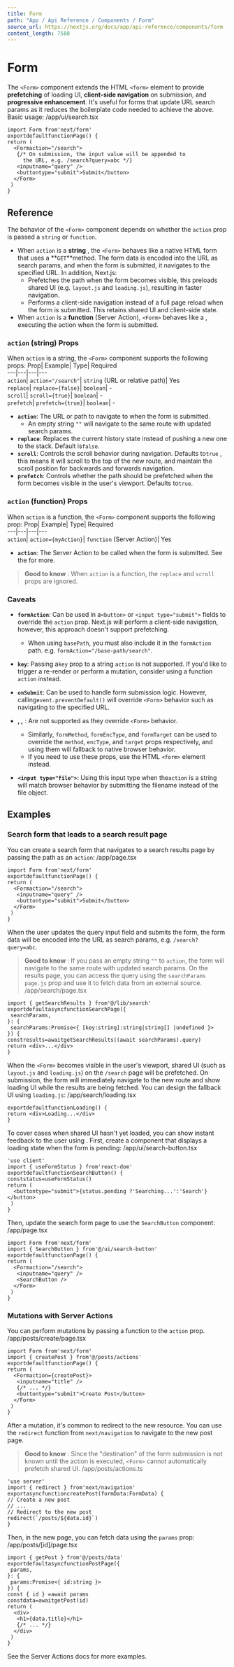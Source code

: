 ```yaml
---
title: Form
path: "App / Api Reference / Components / Form"
source_url: https://nextjs.org/docs/app/api-reference/components/form
content_length: 7588
---
```


# Form
The `<Form>` component extends the HTML `<form>` element to provide **prefetching** of loading UI, **client-side navigation** on submission, and **progressive enhancement**.
It's useful for forms that update URL search params as it reduces the boilerplate code needed to achieve the above.
Basic usage:
/app/ui/search.tsx
```
import Form from'next/form'
exportdefaultfunctionPage() {
return (
  <Formaction="/search">
   {/* On submission, the input value will be appended to
     the URL, e.g. /search?query=abc */}
   <inputname="query" />
   <buttontype="submit">Submit</button>
  </Form>
 )
}
```

## Reference
The behavior of the `<Form>` component depends on whether the `action` prop is passed a `string` or `function`.
  * When `action` is a **string** , the `<Form>` behaves like a native HTML form that uses a **`GET`**method. The form data is encoded into the URL as search params, and when the form is submitted, it navigates to the specified URL. In addition, Next.js:
    * Prefetches the path when the form becomes visible, this preloads shared UI (e.g. `layout.js` and `loading.js`), resulting in faster navigation.
    * Performs a client-side navigation instead of a full page reload when the form is submitted. This retains shared UI and client-side state.
  * When `action` is a **function** (Server Action), `<Form>` behaves like a , executing the action when the form is submitted.


### `action` (string) Props
When `action` is a string, the `<Form>` component supports the following props:
Prop| Example| Type| Required  
---|---|---|---  
`action`| `action="/search"`| `string` (URL or relative path)| Yes  
`replace`| `replace={false}`| `boolean`| -  
`scroll`| `scroll={true}`| `boolean`| -  
`prefetch`| `prefetch={true}`| `boolean`| -  
  * **`action`**: The URL or path to navigate to when the form is submitted.
    * An empty string `""` will navigate to the same route with updated search params.
  * **`replace`**: Replaces the current history state instead of pushing a new one to the stack. Default is`false`.
  * **`scroll`**: Controls the scroll behavior during navigation. Defaults to`true` , this means it will scroll to the top of the new route, and maintain the scroll position for backwards and forwards navigation.
  * **`prefetch`**: Controls whether the path should be prefetched when the form becomes visible in the user's viewport. Defaults to`true`.


### `action` (function) Props
When `action` is a function, the `<Form>` component supports the following prop:
Prop| Example| Type| Required  
---|---|---|---  
`action`| `action={myAction}`| `function` (Server Action)| Yes  
  * **`action`**: The Server Action to be called when the form is submitted. See the for more.


> **Good to know** : When `action` is a function, the `replace` and `scroll` props are ignored.
### Caveats
  * **`formAction`**: Can be used in a`<button>` or `<input type="submit">` fields to override the `action` prop. Next.js will perform a client-side navigation, however, this approach doesn't support prefetching. 
    * When using `basePath`, you must also include it in the `formAction` path. e.g. `formAction="/base-path/search"`.
  * **`key`**: Passing a`key` prop to a string `action` is not supported. If you'd like to trigger a re-render or perform a mutation, consider using a function `action` instead.


  * **`onSubmit`**: Can be used to handle form submission logic. However, calling`event.preventDefault()` will override `<Form>` behavior such as navigating to the specified URL.
  * **, ,** : Are not supported as they override `<Form>` behavior. 
    * Similarly, `formMethod`, `formEncType`, and `formTarget` can be used to override the `method`, `encType`, and `target` props respectively, and using them will fallback to native browser behavior.
    * If you need to use these props, use the HTML `<form>` element instead.
  * **`<input type="file">`**: Using this input type when the`action` is a string will match browser behavior by submitting the filename instead of the file object.


## Examples
### Search form that leads to a search result page
You can create a search form that navigates to a search results page by passing the path as an `action`:
/app/page.tsx
```
import Form from'next/form'
exportdefaultfunctionPage() {
return (
  <Formaction="/search">
   <inputname="query" />
   <buttontype="submit">Submit</button>
  </Form>
 )
}
```

When the user updates the query input field and submits the form, the form data will be encoded into the URL as search params, e.g. `/search?query=abc`.
> **Good to know** : If you pass an empty string `""` to `action`, the form will navigate to the same route with updated search params.
On the results page, you can access the query using the `searchParams` `page.js` prop and use it to fetch data from an external source.
/app/search/page.tsx
```
import { getSearchResults } from'@/lib/search'
exportdefaultasyncfunctionSearchPage({
 searchParams,
}: {
 searchParams:Promise<{ [key:string]:string|string[] |undefined }>
}) {
constresults=awaitgetSearchResults((await searchParams).query)
return <div>...</div>
}
```

When the `<Form>` becomes visible in the user's viewport, shared UI (such as `layout.js` and `loading.js`) on the `/search` page will be prefetched. On submission, the form will immediately navigate to the new route and show loading UI while the results are being fetched. You can design the fallback UI using `loading.js`:
/app/search/loading.tsx
```
exportdefaultfunctionLoading() {
return <div>Loading...</div>
}
```

To cover cases when shared UI hasn't yet loaded, you can show instant feedback to the user using .
First, create a component that displays a loading state when the form is pending:
/app/ui/search-button.tsx
```
'use client'
import { useFormStatus } from'react-dom'
exportdefaultfunctionSearchButton() {
conststatus=useFormStatus()
return (
  <buttontype="submit">{status.pending ?'Searching...':'Search'}</button>
 )
}
```

Then, update the search form page to use the `SearchButton` component:
/app/page.tsx
```
import Form from'next/form'
import { SearchButton } from'@/ui/search-button'
exportdefaultfunctionPage() {
return (
  <Formaction="/search">
   <inputname="query" />
   <SearchButton />
  </Form>
 )
}
```

### Mutations with Server Actions
You can perform mutations by passing a function to the `action` prop.
/app/posts/create/page.tsx
```
import Form from'next/form'
import { createPost } from'@/posts/actions'
exportdefaultfunctionPage() {
return (
  <Formaction={createPost}>
   <inputname="title" />
   {/* ... */}
   <buttontype="submit">Create Post</button>
  </Form>
 )
}
```

After a mutation, it's common to redirect to the new resource. You can use the `redirect` function from `next/navigation` to navigate to the new post page.
> **Good to know** : Since the "destination" of the form submission is not known until the action is executed, `<Form>` cannot automatically prefetch shared UI.
/app/posts/actions.ts
```
'use server'
import { redirect } from'next/navigation'
exportasyncfunctioncreatePost(formData:FormData) {
// Create a new post
// ...
// Redirect to the new post
redirect(`/posts/${data.id}`)
}
```

Then, in the new page, you can fetch data using the `params` prop:
/app/posts/[id]/page.tsx
```
import { getPost } from'@/posts/data'
exportdefaultasyncfunctionPostPage({
 params,
}: {
 params:Promise<{ id:string }>
}) {
const { id } =await params
constdata=awaitgetPost(id)
return (
  <div>
   <h1>{data.title}</h1>
   {/* ... */}
  </div>
 )
}
```

See the Server Actions docs for more examples.
